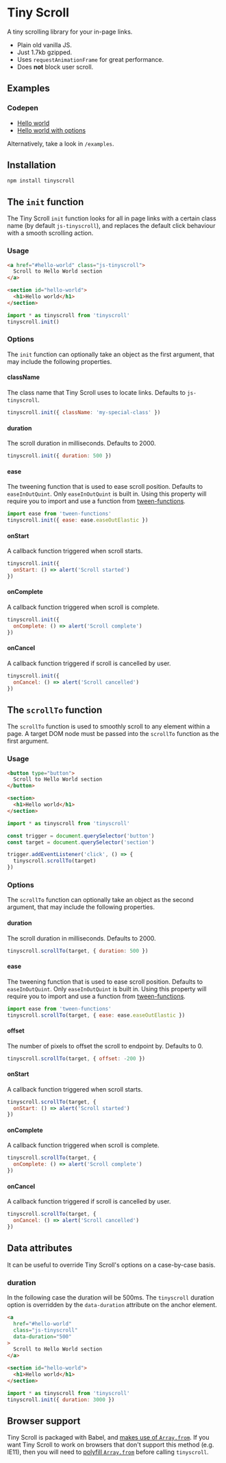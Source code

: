 # Tiny Scroll

A tiny scrolling library for your in-page links.

- Plain old vanilla JS.
- Just 1.7kb gzipped.
- Uses `requestAnimationFrame` for great performance.
- Does **not** block user scroll.

## Examples

### Codepen

- [Hello world](http://codepen.io/colinmeinke/pen/eBZZVo)
- [Hello world with options](http://codepen.io/colinmeinke/pen/Vmaadm)

Alternatively, take a look in `/examples`.

## Installation

```
npm install tinyscroll
```

## The `init` function

The Tiny Scroll `init` function looks for all in page links with a certain class name (by default `js-tinyscroll`), and replaces the default click behaviour with
a smooth scrolling action.

### Usage


```html
<a href="#hello-world" class="js-tinyscroll">
  Scroll to Hello World section
</a>

<section id="hello-world">
  <h1>Hello world</h1>
</section>
```

```js
import * as tinyscroll from 'tinyscroll'
tinyscroll.init()
```

### Options

The `init` function can optionally take an object as the first argument, that
may include the following properties.

#### className

The class name that Tiny Scroll uses to locate links.
Defaults to `js-tinyscroll`.

```js
tinyscroll.init({ className: 'my-special-class' })
```

#### duration

The scroll duration in milliseconds.
Defaults to 2000.

```js
tinyscroll.init({ duration: 500 })
```

#### ease

The tweening function that is used to ease scroll position.
Defaults to `easeInOutQuint`. Only `easeInOutQuint` is built
in. Using this property will require you to import and use
a function from
[tween-functions](https://github.com/chenglou/tween-functions).

```js
import ease from 'tween-functions'
tinyscroll.init({ ease: ease.easeOutElastic })
```

#### onStart

A callback function triggered when scroll starts.

```js
tinyscroll.init({
  onStart: () => alert('Scroll started')
})
```

#### onComplete

A callback function triggered when scroll is complete.

```js
tinyscroll.init({
  onComplete: () => alert('Scroll complete')
})
```

#### onCancel

A callback function triggered if scroll is cancelled by user.

```js
tinyscroll.init({
  onCancel: () => alert('Scroll cancelled')
})
```

## The `scrollTo` function

The `scrollTo` function is used to smoothly scroll to any element within a page. A target DOM node must be passed into the `scrollTo` function as the first argument.

### Usage


```html
<button type="button">
  Scroll to Hello World section
</button>

<section>
  <h1>Hello world</h1>
</section>
```

```js
import * as tinyscroll from 'tinyscroll'

const trigger = document.querySelector('button')
const target = document.querySelector('section')

trigger.addEventListener('click', () => {
  tinyscroll.scrollTo(target)
})
```

### Options

The `scrollTo` function can optionally take an object as the second argument, that may include the following properties.

#### duration

The scroll duration in milliseconds.
Defaults to 2000.

```js
tinyscroll.scrollTo(target, { duration: 500 })
```

#### ease

The tweening function that is used to ease scroll position.
Defaults to `easeInOutQuint`. Only `easeInOutQuint` is built
in. Using this property will require you to import and use
a function from
[tween-functions](https://github.com/chenglou/tween-functions).

```js
import ease from 'tween-functions'
tinyscroll.scrollTo(target, { ease: ease.easeOutElastic })
```

#### offset

The number of pixels to offset the scroll to endpoint by. Defaults to 0.

```js
tinyscroll.scrollTo(target, { offset: -200 })
```

#### onStart

A callback function triggered when scroll starts.

```js
tinyscroll.scrollTo(target, {
  onStart: () => alert('Scroll started')
})
```

#### onComplete

A callback function triggered when scroll is complete.

```js
tinyscroll.scrollTo(target, {
  onComplete: () => alert('Scroll complete')
})
```

#### onCancel

A callback function triggered if scroll is cancelled by user.

```js
tinyscroll.scrollTo(target, {
  onCancel: () => alert('Scroll cancelled')
})
```

## Data attributes

It can be useful to override Tiny Scroll's options on a
case-by-case basis.

### duration

In the following case the duration will be 500ms.
The `tinyscroll` duration option is overridden by the
`data-duration` attribute on the anchor element.

```html
<a
  href="#hello-world"
  class="js-tinyscroll"
  data-duration="500"
>
  Scroll to Hello World section
</a>

<section id="hello-world">
  <h1>Hello world</h1>
</section>
```

```js
import * as tinyscroll from 'tinyscroll'
tinyscroll.init({ duration: 3000 })
```

## Browser support

Tiny Scroll is packaged with Babel, and
[makes use of `Array.from`](https://babeljs.io/docs/usage/caveats).
If you want Tiny Scroll to work on browsers that don't support
this method (e.g. IE11), then you will need to
[polyfill `Array.from`](https://github.com/zloirock/core-js)
before calling `tinyscroll`.
